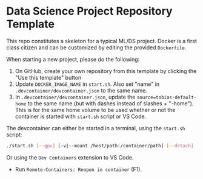 # Data Science Project Repository Template

This repo constitutes a skeleton for a typical ML/DS project. Docker is a first class citizen and can be customized by editing the provided `Dockerfile`.

When starting a new project, please do the following:

1. On GitHub, create your own repository from this template by clicking the "Use this template" button
2. Update `DOCKER_IMAGE_NAME` in `start.sh`. Also set "name" in `.devcontainer/devcontainer.json` to the same name.
3. In `.devcontainer/devcontainer.json`, update the `source=tobias-default-home` to the same name (but with dashes instead of slashes + "-home"). This is for the same home volume to be used whether or not the container is started with `start.sh` script or VS Code. 

The devcontainer can either be started in a terminal, using the `start.sh` script:
```bash
./start.sh [--gpu] [-v|--mount /host/path:/container/path] [--detach]
```
Or using the `Dev Containers` extension to VS Code. 
   - Run `Remote-Containers: Reopen in container` (F1).
